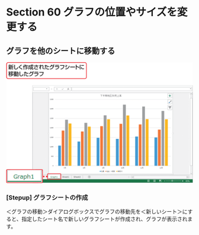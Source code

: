# Section 60 グラフの位置やサイズを変更する

## グラフを他のシートに移動する

![](006.png)

### [Stepup] グラフシートの作成

＜グラフの移動＞ダイアログボックスでグラフの移動先を＜新しいシート＞にすると、指定したシート名で新しいグラフシートが作成され、グラフが表示されます。
